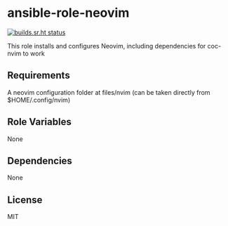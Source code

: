 ansible-role-neovim
=========

[![builds.sr.ht status](https://builds.sr.ht/~fourstepper/ansible-role-neovim.svg)](https://builds.sr.ht/~fourstepper/ansible-role-neovim?)

This role installs and configures Neovim, including dependencies for coc-nvim to work

Requirements
------------

A neovim configuration folder at files/nvim (can be taken directly from $HOME/.config/nvim)

Role Variables
--------------

None

Dependencies
------------

None

License
-------

MIT
